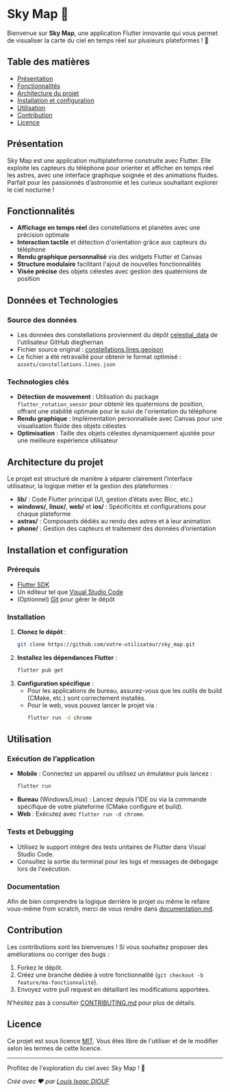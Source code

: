 # Sky Map 🌌

Bienvenue sur **Sky Map**, une application Flutter innovante qui vous permet de visualiser la carte du ciel en temps réel sur plusieurs plateformes ! 🚀

## Table des matières
- [Présentation](#présentation)
- [Fonctionnalités](#fonctionnalités)
- [Architecture du projet](#architecture-du-projet)
- [Installation et configuration](#installation-et-configuration)
- [Utilisation](#utilisation)
- [Contribution](#contribution)
- [Licence](#licence)

## Présentation
Sky Map est une application multiplateforme construite avec Flutter. Elle exploite les capteurs du téléphone pour orienter et afficher en temps réel les astres, avec une interface graphique soignée et des animations fluides. Parfait pour les passionnés d’astronomie et les curieux souhaitant explorer le ciel nocturne ! 

## Fonctionnalités
- **Affichage en temps réel** des constellations et planètes avec une précision optimale
- **Interaction tactile** et détection d'orientation grâce aux capteurs du téléphone
- **Rendu graphique personnalisé** via des widgets Flutter et Canvas
- **Structure modulaire** facilitant l'ajout de nouvelles fonctionnalités
- **Visée précise** des objets célestes avec gestion des quaternions de position

## Données et Technologies

### Source des données
- Les données des constellations proviennent du dépôt [celestial_data](https://github.com/dieghernan/celestial-data) de l'utilisateur GitHub dieghernan
- Fichier source original : [constellations.lines.geojson](https://raw.githubusercontent.com/dieghernan/celestial_data/refs/heads/main/data/constellations.lines.geojson)
- Le fichier a été retravaillé pour obtenir le format optimisé : `assets/constellations.lines.json`

### Technologies clés
- **Détection de mouvement** : Utilisation du package `flutter_rotation_sensor` pour obtenir les quaternions de position, offrant une stabilité optimale pour le suivi de l'orientation du téléphone
- **Rendu graphique** : Implémentation personnalisée avec Canvas pour une visualisation fluide des objets célestes
- **Optimisation** : Taille des objets célestes dynamiquement ajustée pour une meilleure expérience utilisateur

## Architecture du projet
Le projet est structuré de manière à séparer clairement l’interface utilisateur, la logique métier et la gestion des plateformes :
- **lib/** : Code Flutter principal (UI, gestion d’états avec Bloc, etc.)
- **windows/**, **linux/**, **web/** et **ios/** : Spécificités et configurations pour chaque plateforme
- **astras/** : Composants dédiés au rendu des astres et à leur animation
- **phone/** : Gestion des capteurs et traitement des données d’orientation

## Installation et configuration

### Prérequis
- [Flutter SDK](https://docs.flutter.dev/get-started/install)
- Un éditeur tel que [Visual Studio Code](https://code.visualstudio.com/)  
- (Optionnel) [Git](https://git-scm.com/) pour gérer le dépôt

### Installation
1. **Clonez le dépôt** :
   ```sh
   git clone https://github.com/votre-utilisateur/sky_map.git
   ```
2. **Installez les dépendances Flutter** :
   ```sh
   flutter pub get
   ```
3. **Configuration spécifique** :
   - Pour les applications de bureau, assurez-vous que les outils de build (CMake, etc.) sont correctement installés.
   - Pour le web, vous pouvez lancer le projet via :
     ```sh
     flutter run -d chrome
     ```

## Utilisation

### Exécution de l’application
- **Mobile** : Connectez un appareil ou utilisez un émulateur puis lancez :
  ```sh
  flutter run
  ```
- **Bureau** (Windows/Linux) : Lancez depuis l’IDE ou via la commande spécifique de votre plateforme (CMake configure et build).
- **Web** : Exécutez avec `flutter run -d chrome`.

### Tests et Debugging
- Utilisez le support intégré des tests unitaires de Flutter dans Visual Studio Code.
- Consultez la sortie du terminal pour les logs et messages de débogage lors de l'exécution.

### Documentation
Afin de bien comprendre la logique derrière le projet ou même le refaire vous-même from scratch, merci de vous rendre dans [documentation.md](documentation.md).

## Contribution
Les contributions sont les bienvenues ! Si vous souhaitez proposer des améliorations ou corriger des bugs :
1. Forkez le dépôt.
2. Créez une branche dédiée à votre fonctionnalité (`git checkout -b feature/ma-fonctionnalité`).
3. Envoyez votre pull request en détaillant les modifications apportées.

N’hésitez pas à consulter [CONTRIBUTING.md](CONTRIBUTING.md) pour plus de détails.

## Licence
Ce projet est sous licence [MIT](LICENSE). Vous êtes libre de l'utiliser et de le modifier selon les termes de cette licence.

---

Profitez de l'exploration du ciel avec Sky Map ! 🌠

*Créé avec ❤️ par [Louis Isaac DIOUF](https://github.com/i2sac)*
